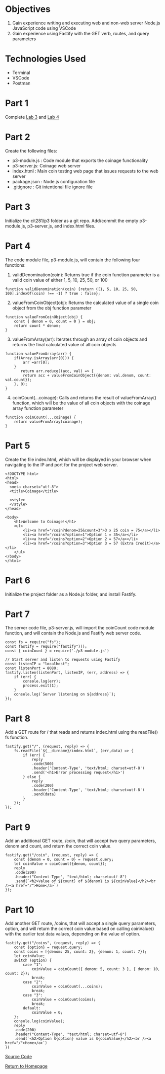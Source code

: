 # Objectives
1. Gain experience writing and executing web and non-web server Node.js JavaScript code using VSCode
2. Gain experience using Fastify with the GET verb, routes, and query parameters

# Technologies Used
- Terminal
- VSCode
- Postman

# Part 1
Complete [Lab 3](https://pozawa1.github.io/cit281-lab3/) and [Lab 4](https://pozawa1.github.io/cit281-lab4/)

# Part 2
Create the following files:
- p3-module.js : Code module that exports the coinage functionality
- p3-server.js: Coinage web server 
- index.html : Main coin testing web page that issues requests to the web server
- package.json : Node.js configuration file
- .gitignore : Git intentional file ignore file

# Part 3
Initialize the cit281/p3 folder as a git repo. Add/commit the empty p3-module.js, p3-server.js, and index.html files.

# Part 4
The code module file, p3-module.js, will contain the following four functions:
1. validDenomination(coin): Returns true if the coin function parameter is a valid coin value of either 1, 5, 10, 25, 50, or 100
```
function validDenomination(coin) {return ([1, 5, 10, 25, 50, 100].indexOf(coin) !== -1) ? true : false};
```

2. valueFromCoinObject(obj): Returns the calculated value of a single coin object from the obj function parameter
```
function valueFromCoinObject(obj) {
    const { denom = 0, count = 0 } = obj;
    return count * denom;
}
```

3. valueFromArray(arr): Iterates through an array of coin objects and returns the final calculated value of all coin objects
``` 
function valueFromArray(arr) {
    if(Array.isArray(arr[0])) {
        arr =arr[0];
    }
       return arr.reduce((acc, val) => {
        return acc + valueFromCoinObject({denom: val.denom, count: val.count});
    }, 0);
}
```

4. coinCount(...coinage): Calls and returns the result of valueFromArray() function, which will be the value of all coin objects with the coinage array function parameter
```
function coinCount(...coinage) {
    return valueFromArray(coinage);
}
```

# Part 5
Create the file index.html, which will be displayed in your browser when navigating to the IP and port for the project web server.
```
<!DOCTYPE html>
<html>
<head>
  <meta charset="utf-8">
  <title>Coinage</title>

  <style>
  </style>
</head>

<body>
    <h1>Welcome to Coinage!</h1>
    <ul>
        <li><a href="/coin?denom=25&count=3">3 x 25 coin = 75</a></li>
        <li><a href="/coins?option=1">Option 1 = 35</a></li>
        <li><a href="/coins?option=2">Option 2 = 57</a></li>
        <li><a href="/coins?option=3">Option 3 = 57 (Extra Credit)</a></li>
    </ul>
</body>
</html>
```

# Part 6
Initialize the project folder as a Node.js folder, and install Fastify.

# Part 7
The server code file, p3-server.js, will import the coinCount code module function, and will contain the Node.js and Fastify web server code. 
```
const fs = require("fs");
const fastify = require("fastify")();
const { coinCount } = require('./p3-module.js')

// Start server and listen to requests using Fastify
const listenIP = "localhost";
const listenPort = 8080;
fastify.listen(listenPort, listenIP, (err, address) => {
    if (err) {
        console.log(err);
        process.exit(1);
    }
    console.log(`Server listening on ${address}`);
});
```

# Part 8
Add a GET route for / that reads and returns index.html using the readFile() fs function.
```
fastify.get("/", (request, reply) => {
    fs.readFile(`${__dirname}/index.html`, (err,data) => {
        if (err) {
            reply
            .code(500)
            .header('Content-Type', 'text/html; charset=utf-8')
            .send('<h1>Error processing request</h1>')
        } else {
            reply
            .code(200)
            .header('Content-Type', 'text/html; charset=utf-8')
            .send(data)
        }
    });
});
```

# Part 9
Add an additional GET route, /coin, that will accept two query parameters, denom and count, and return the correct coin value.
```
fastify.get("/coin", (request, reply) => {
    const {denom = 0, count = 0} = request.query; 
    let coinValue = coinCount({denom, count});
    reply
    .code(200)
    .header("Content-Type", "text/html; charset=utf-8")
    .send(`<h2>Value of ${count} of ${denom} is ${coinValue}</h2><br /><a href="/">Home</a>`)
});
```

# Part 10
Add another GET route, /coins, that will accept a single query parameters, option, and will return the correct coin value based on calling coinValue() with the earlier test data values, depending on the value of option.
```
fastify.get("/coins", (request, reply) => {
    const {option} = request.query;
    const coins = [{denom: 25, count: 2}, {denom: 1, count: 7}]; 
    let coinValue;
    switch (option) {
        case "1":
            coinValue = coinCount({ denom: 5, count: 3 }, { denom: 10, count: 2});
            break;
        case "2":
            coinValue = coinCount(...coins);
            break;
        case "3":
            coinValue = coinCount(coins);
            break;
        default:
            coinValue = 0;
    };
    console.log(coinValue);
    reply
    .code(200)
    .header("Content-Type", "text/html; charset=utf-8")
    .send(`<h2>Option ${option} value is ${coinValue}</h2><br /><a href="/">Home</a>`)
})
```

[Source Code](https://github.com/pozawa1/cit281-p3/blob/main/source-code-p3)

[Return to Homepage](https://pozawa1.github.io/)

